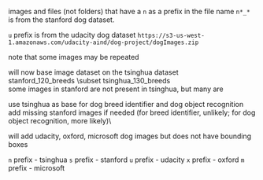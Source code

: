 images and files (not folders) that have a `n` as a prefix in the file name `n*_*` is from the stanford dog dataset.

`u` prefix is from the udacity dog dataset `https://s3-us-west-1.amazonaws.com/udacity-aind/dog-project/dogImages.zip`

note that some images may be repeated

will now base image dataset on the tsinghua dataset\
stanford_120_breeds \subset tsinghua_130_breeds\
some images in stanford are not present in tsinghua, but many are

use tsinghua as base for dog breed identifier and dog object recognition\
add missing stanford images if needed (for breed identifier, unlikely; for dog object recognition, more likely)\

will add udacity, oxford, microsoft dog images but does not have bounding boxes

`n` prefix - tsinghua
`s` prefix - stanford
`u` prefix - udacity
`x` prefix - oxford
`m` prefix - microsoft
